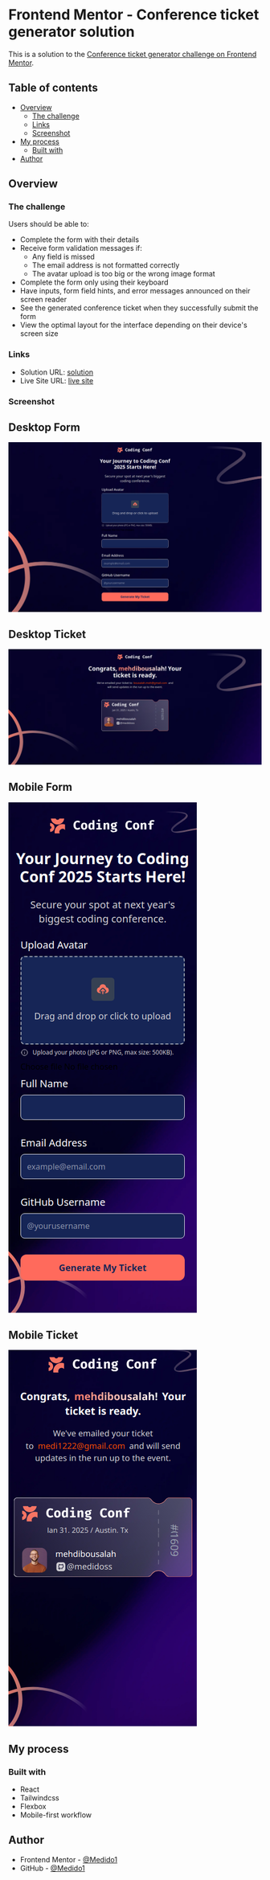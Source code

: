 # Frontend Mentor - Conference ticket generator solution

This is a solution to the [Conference ticket generator challenge on Frontend Mentor](https://www.frontendmentor.io/challenges/conference-ticket-generator-oq5gFIU12w).

## Table of contents

- [Overview](#overview)
  - [The challenge](#the-challenge)
  - [Links](#links)
  - [Screenshot](#screenshot)
- [My process](#my-process)
  - [Built with](#built-with)
- [Author](#author)

## Overview

### The challenge

Users should be able to:

- Complete the form with their details
- Receive form validation messages if:
  - Any field is missed
  - The email address is not formatted correctly
  - The avatar upload is too big or the wrong image format
- Complete the form only using their keyboard
- Have inputs, form field hints, and error messages announced on their screen reader
- See the generated conference ticket when they successfully submit the form
- View the optimal layout for the interface depending on their device's screen size

### Links

- Solution URL: [solution](https://github.com/Medido1/Frontend-Mentor-Conference-ticket-generator)
- Live Site URL: [live site](https://conferenceticketgenerato.netlify.app/?fbclid=IwY2xjawJnmfpleHRuA2FlbQIxMAABHk7exNpglHjicO_Hu0IDlYEPEA4pk-pLdO9C7qTtm0kQqSuMMFJP2VWwnCy3_aem_EIfpw12zXSdiJ9mTGXo0vA)

### Screenshot

  ## Desktop Form
  ![](./src/assets/screenshots/FormDesktop.png)

  ## Desktop Ticket 
  ![](./src/assets/screenshots/ticketDesktop.png)

  ## Mobile Form
  ![](./src/assets//screenshots//MobileForm.png)

  ## Mobile Ticket
  ![](./src/assets/screenshots/ticketMobile.png)

## My process

### Built with

- React
- Tailwindcss
- Flexbox
- Mobile-first workflow

## Author

- Frontend Mentor - [@Medido1](https://www.frontendmentor.io/profile/Medido1)
- GitHub - [@Medido1](https://github.com/Medido1)




